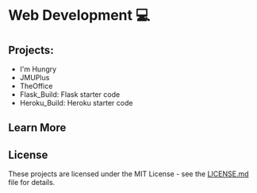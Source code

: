 # Web Development 💻

## Projects: 
* I'm Hungry
* JMUPlus
* TheOffice
* Flask_Build: Flask starter code
* Heroku_Build: Heroku starter code

## Learn More

## License
These projects are licensed under the MIT License - see the [LICENSE.md]() file for details.